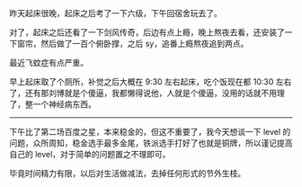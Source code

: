 昨天起床很晚，起床之后考了一下六级，下午回宿舍玩去了。

对了，起床之后还看了一下剑风传奇，后边有点上瘾，晚上熬夜去看，还安装了一下窗帘，然后做了一百个俯卧撑，之后 sy，追番上瘾熬夜追到两点。

最近飞蚊症有点严重。

早上起床取了个厕所，补觉之后大概在 9:30 左右起床，吃个饭现在都 10:30 左右了，还有那刘博就是个傻逼，我都懒得说他，人就是个傻逼，没用的话就不用理了，整一个神经病东西。

---

下午比了第二场百度之星，本来稳金的，但这不重要了，我今天想谈一下 level 的问题，众所周知，稳金选手最多金尾，铁派选手打好了也就是铜牌，所以谨记提高自己的 level，对于简单的问题置之不理即可。

毕竟时间精力有限，以后对生活做减法，去掉任何形式的节外生枝。
